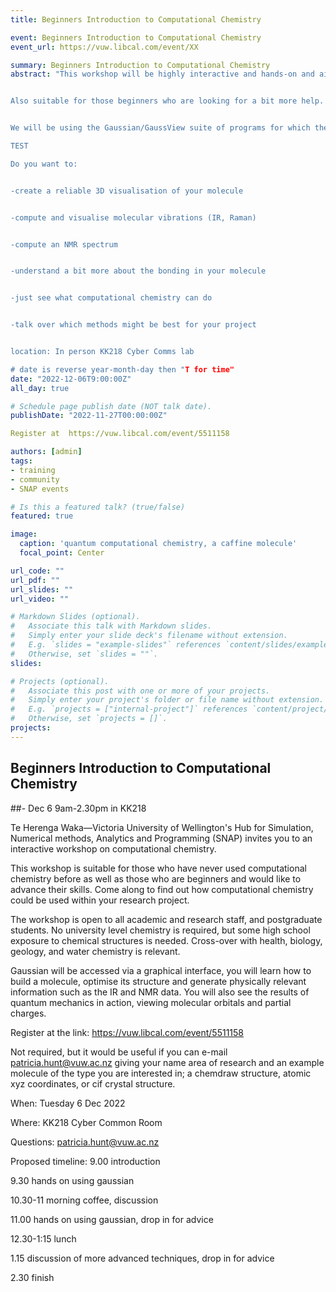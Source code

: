 ```yaml
---
title: Beginners Introduction to Computational Chemistry

event: Beginners Introduction to Computational Chemistry
event_url: https://vuw.libcal.com/event/XX

summary: Beginners Introduction to Computational Chemistry
abstract: "This workshop will be highly interactive and hands-on and aimed at those who have not yet tried computational chemistry on molecules.  You don't need to be a chemist!  High-school chemistry or biology is enough.


Also suitable for those beginners who are looking for a bit more help.  Do you already have the basics and want to talk through a project or problems, come along for some expert advice!


We will be using the Gaussian/GaussView suite of programs for which the University has a site license.  We will also talk about where quantum chemical computational chemistry can be useful, and where/what other computational chemistry methods are possible.  

TEST

Do you want to:


-create a reliable 3D visualisation of your molecule


-compute and visualise molecular vibrations (IR, Raman)


-compute an NMR spectrum


-understand a bit more about the bonding in your molecule


-just see what computational chemistry can do


-talk over which methods might be best for your project


location: In person KK218 Cyber Comms lab

# date is reverse year-month-day then "T for time"
date: "2022-12-06T9:00:00Z"
all_day: true

# Schedule page publish date (NOT talk date).
publishDate: "2022-11-27T00:00:00Z"

Register at  https://vuw.libcal.com/event/5511158

authors: [admin]
tags:
- training
- community
- SNAP events

# Is this a featured talk? (true/false)
featured: true

image:
  caption: 'quantum computational chemistry, a caffine molecule'
  focal_point: Center

url_code: ""
url_pdf: ""
url_slides: ""
url_video: ""

# Markdown Slides (optional).
#   Associate this talk with Markdown slides.
#   Simply enter your slide deck's filename without extension.
#   E.g. `slides = "example-slides"` references `content/slides/example-slides.md`.
#   Otherwise, set `slides = ""`.
slides:

# Projects (optional).
#   Associate this post with one or more of your projects.
#   Simply enter your project's folder or file name without extension.
#   E.g. `projects = ["internal-project"]` references `content/project/deep-learning/index.md`.
#   Otherwise, set `projects = []`.
projects:
---
```


## Beginners Introduction to Computational Chemistry 

##- Dec 6 9am-2.30pm in KK218

Te Herenga Waka—Victoria University of Wellington's Hub for Simulation, Numerical methods, Analytics and Programming (SNAP) invites you to an interactive workshop on computational chemistry.

This workshop is suitable for those who have never used computational chemistry before as well as those who are beginners and would like to advance their skills.  Come along to find out how computational chemistry could be used within your research project. 

The workshop is open to all academic and research staff, and postgraduate students.  No university level chemistry is required, but some high school exposure to chemical structures is needed.  Cross-over with health, biology, geology, and water chemistry is relevant.

Gaussian will be accessed via a graphical interface, you will learn how to build a molecule, optimise its structure and generate physically relevant information such as the IR and NMR data.  You will also see the results of quantum mechanics in action, viewing molecular orbitals and partial charges.

Register at the link:  https://vuw.libcal.com/event/5511158

Not required, but it would be useful if you can e-mail patricia.hunt@vuw.ac.nz giving your name area of research and an example molecule of the type you are interested in; a chemdraw structure, atomic xyz coordinates, or cif crystal structure.

When: Tuesday 6 Dec 2022

Where: KK218 Cyber Common Room

Questions: <a href="mailto:patricia.hunt@vuw.ac.nz">patricia.hunt@vuw.ac.nz</a>

Proposed timeline: 
9.00 introduction

9.30 hands on using gaussian

10.30-11 morning coffee, discussion

11.00 hands on using gaussian, drop in for advice

12.30-1:15 lunch

1.15 discussion of more advanced techniques, drop in for advice

2.30 finish

